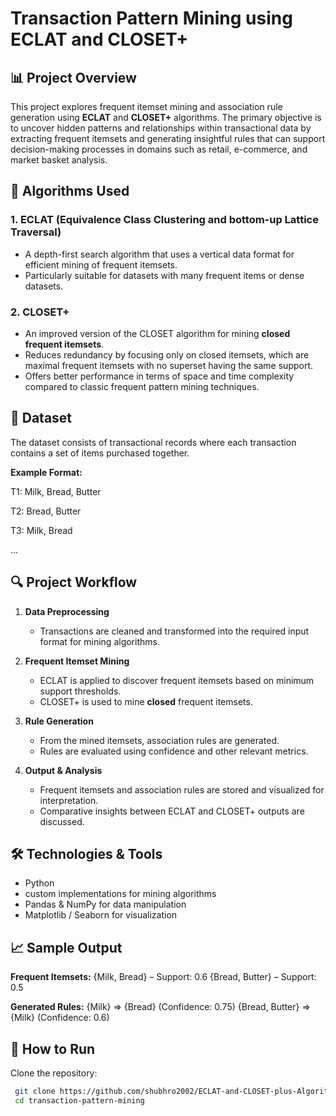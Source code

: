 # Transaction Pattern Mining using ECLAT and CLOSET+

## 📊 Project Overview

This project explores frequent itemset mining and association rule generation using **ECLAT** and **CLOSET+** algorithms. The primary objective is to uncover hidden patterns and relationships within transactional data by extracting frequent itemsets and generating insightful rules that can support decision-making processes in domains such as retail, e-commerce, and market basket analysis.

## 🧠 Algorithms Used

### 1. ECLAT (Equivalence Class Clustering and bottom-up Lattice Traversal)
- A depth-first search algorithm that uses a vertical data format for efficient mining of frequent itemsets.
- Particularly suitable for datasets with many frequent items or dense datasets.

### 2. CLOSET+
- An improved version of the CLOSET algorithm for mining **closed frequent itemsets**.
- Reduces redundancy by focusing only on closed itemsets, which are maximal frequent itemsets with no superset having the same support.
- Offers better performance in terms of space and time complexity compared to classic frequent pattern mining techniques.

## 📁 Dataset

The dataset consists of transactional records where each transaction contains a set of items purchased together.

**Example Format:**

T1: Milk, Bread, Butter

T2: Bread, Butter

T3: Milk, Bread

...


## 🔍 Project Workflow

1. **Data Preprocessing**  
   - Transactions are cleaned and transformed into the required input format for mining algorithms.

2. **Frequent Itemset Mining**  
   - ECLAT is applied to discover frequent itemsets based on minimum support thresholds.
   - CLOSET+ is used to mine **closed** frequent itemsets.

3. **Rule Generation**  
   - From the mined itemsets, association rules are generated.
   - Rules are evaluated using confidence and other relevant metrics.

4. **Output & Analysis**  
   - Frequent itemsets and association rules are stored and visualized for interpretation.
   - Comparative insights between ECLAT and CLOSET+ outputs are discussed.

## 🛠️ Technologies & Tools

- Python
- custom implementations for mining algorithms
- Pandas & NumPy for data manipulation
- Matplotlib / Seaborn for visualization

## 📈 Sample Output

**Frequent Itemsets:**
{Milk, Bread} – Support: 0.6
{Bread, Butter} – Support: 0.5


**Generated Rules:**
{Milk} => {Bread} (Confidence: 0.75)
{Bread, Butter} => {Milk} (Confidence: 0.6)


## 📌 How to Run

Clone the repository:
```bash
 git clone https://github.com/shubhro2002/ECLAT-and-CLOSET-plus-Algorithms.git
 cd transaction-pattern-mining
